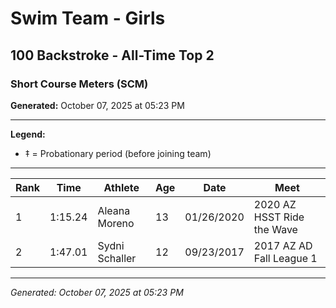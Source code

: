 # Swim Team - Girls
## 100 Backstroke - All-Time Top 2
### Short Course Meters (SCM)

**Generated:** October 07, 2025 at 05:23 PM

---

**Legend:**
- ‡ = Probationary period (before joining team)

---

| Rank | Time | Athlete | Age | Date | Meet |
|------|------|---------|-----|------|------|
| 1 | 1:15.24 | Aleana Moreno | 13 | 01/26/2020 | 2020 AZ HSST Ride the Wave  |
| 2 | 1:47.01 | Sydni Schaller | 12 | 09/23/2017 | 2017 AZ AD Fall League 1 |

---

*Generated: October 07, 2025 at 05:23 PM*
